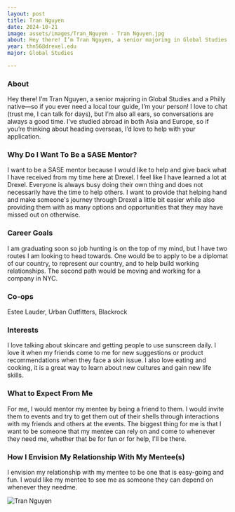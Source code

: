 ```yaml
---
layout: post
title: Tran Nguyen 
date: 2024-10-21
image: assets/images/Tran_Nguyen - Tran Nguyen.jpg
about: Hey there! I’m Tran Nguyen, a senior majoring in Global Studies and a Philly native—so if you ever need a local tour guide, I’m your person! I love to chat (trust me, I can talk for days), but I’m also all ears, so conversations are always a good time. I’ve studied abroad in both Asia and Europe, so if you’re thinking about heading overseas, I’d love to help with your application. 
year: thn56@drexel.edu
major: Global Studies

---
```


### About

Hey there! I’m Tran Nguyen, a senior majoring in Global Studies and a Philly native—so if you ever need a local tour guide, I’m your person! I love to chat (trust me, I can talk for days), but I’m also all ears, so conversations are always a good time. I’ve studied abroad in both Asia and Europe, so if you’re thinking about heading overseas, I’d love to help with your application. 

### Why Do I Want To Be a SASE Mentor?

I want to be a SASE mentor because I would like to help and give back what I have received from my time here at Drexel. I feel like I have learned a lot at Drexel. Everyone is always busy doing their own thing and does not necessarily have the time to help others. I want to provide that helping hand and make someone's journey through Drexel a little bit easier while also providing them with as many options and opportunities that they may have missed out on otherwise. 

### Career Goals

I am graduating soon so job hunting is on the top of my mind, but I have two routes I am looking to head towards. One would be to apply to be a diplomat of our country, to represent our country, and to help build working relationships. The second path would be moving and working for a company in NYC.

### Co-ops

Estee Lauder, Urban Outfitters, Blackrock

### Interests

I love talking about skincare and getting people to use sunscreen daily. I love it when my friends come to me for new suggestions or product recommendations when they face a skin issue. I also love eating and cooking, it is a great way to learn about new cultures and gain new life skills. 

### What to Expect From Me

For me, I would mentor my mentee by being a friend to them. I would invite them to events and try to get them out of their shells through interactions with my friends and others at the events. The biggest thing for me is that I want to be someone that my mentee can rely on and come to whenever they need me, whether that be for fun or for help, I'll be there. 

### How I Envision My Relationship With My Mentee(s) 

I envision my relationship with my mentee to be one that is easy-going and fun. I would like my mentee to see me as someone they can depend on whenever they needme.

<div class="text-center my-5">
    <img src="https://sase-drexel.github.io/mentorship-2024/assets/images/Tran_Nguyen - Tran Nguyen.jpg" alt="Tran Nguyen" class="rounded post-img" />
</div>
